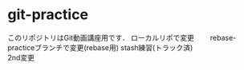# git-practice
このリポジトリはGit動画講座用です．
ローカルリポで変更　　
rebase-practiceブランチで変更(rebase用)
stash練習(トラック済)  
2nd変更

